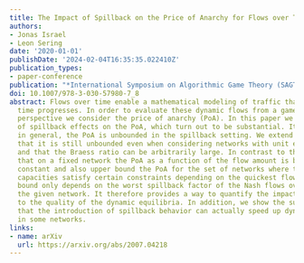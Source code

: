 ```yaml
---
title: The Impact of Spillback on the Price of Anarchy for Flows over Time
authors:
- Jonas Israel
- Leon Sering
date: '2020-01-01'
publishDate: '2024-02-04T16:35:35.022410Z'
publication_types:
- paper-conference
publication: "*International Symposium on Algorithmic Game Theory (SAGT'20)*"
doi: 10.1007/978-3-030-57980-7_8
abstract: Flows over time enable a mathematical modeling of traffic that changes as
  time progresses. In order to evaluate these dynamic flows from a game theoretical
  perspective we consider the price of anarchy (PoA). In this paper we study the impact
  of spillback effects on the PoA, which turn out to be substantial. It is known that,
  in general, the PoA is unbounded in the spillback setting. We extend this by showing
  that it is still unbounded even when considering networks with unit edge capacities
  and that the Braess ratio can be arbitrarily large. In contrast to that, we show
  that on a fixed network the PoA as a function of the flow amount is bounded by a
  constant and also upper bound the PoA for the set of networks where the outflow
  capacities satisfy certain constraints depending on the quickest flow. This upper
  bound only depends on the worst spillback factor of the Nash flows over time of
  the given network. It therefore provides a way to quantify the impact of spillback
  to the quality of the dynamic equilibria. In addition, we show the surprising fact
  that the introduction of spillback behavior can actually speed up dynamic equilibria
  in some networks.
links:
- name: arXiv
  url: https://arxiv.org/abs/2007.04218
---
```

